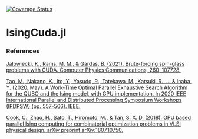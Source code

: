 [![Coverage Status](https://coveralls.io/repos/github/iitis/SpinGlassExhaustive.jl/badge.svg?branch=master)](https://coveralls.io/github/iitis/SpinGlassExhaustive.jl?branch=master)

# IsingCuda.jl

### References
[Jałowiecki, K., Rams, M. M., & Gardas, B. (2021). Brute-forcing spin-glass problems with CUDA. Computer Physics Communications, 260, 107728.](https://arxiv.org/pdf/1904.03621.pdf)

[Tao, M., Nakano, K., Ito, Y., Yasudo, R., Tatekawa, M., Katsuki, R., ... & Inaba, Y. (2020, May). A Work-Time Optimal Parallel Exhaustive Search Algorithm for the QUBO and the Ising model, with GPU implementation. In 2020 IEEE International Parallel and Distributed Processing Symposium Workshops (IPDPSW) (pp. 557-566). IEEE.](https://sci-hub.se/10.1109/ipdpsw50202.2020.00098)

[Cook, C., Zhao, H., Sato, T., Hiromoto, M., & Tan, S. X. D. (2018). GPU based parallel Ising computing for combinatorial optimization problems in VLSI physical design. arXiv preprint arXiv:1807.10750.](https://arxiv.org/pdf/1807.10750.pdf)
